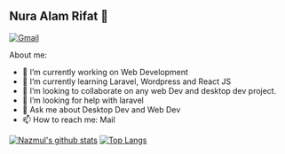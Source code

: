  ## Nura Alam Rifat 👋
 [![Gmail](https://img.shields.io/badge/%20-Send%20Mail-black?color=14171A&labelColor=ef5350&logo=gmail&logoColor=ffffff)](mailto:noorealamrifat@gmail.com?subject=From%20GitHub&body=Hi,%20there.%20Found%20you%20from%20GitHub.)

About me:


- 🔭 I’m currently working on Web Development
- 🌱 I’m currently learning Laravel, Wordpress and React JS
- 👯 I’m looking to collaborate on any web Dev and desktop dev project.
- 🤔 I’m looking for help with laravel
- 💬 Ask me about Desktop Dev and Web Dev
- 📫 How to reach me: Mail



[![Nazmul's github stats](https://github-readme-stats.vercel.app/api?username=na-rifat)](https://github.com/na-rifat/github-readme-stats)
[![Top Langs](https://github-readme-stats.vercel.app/api/top-langs/?username=na-rifat&layout=compact)](https://github.com/na-rifat/github-readme-stats)



